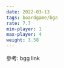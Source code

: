 ```yaml
---
date: 2022-03-13
tags: boardgame/bga
rate: 7.7
min-player: 1
max-player: 4
weight: 3.58
---
```


參考: bgg link
